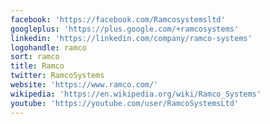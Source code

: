 ```yaml
---
facebook: 'https://facebook.com/Ramcosystemsltd'
googleplus: 'https://plus.google.com/+ramcosystems'
linkedin: 'https://linkedin.com/company/ramco-systems'
logohandle: ramco
sort: ramco
title: Ramco
twitter: RamcoSystems
website: 'https://www.ramco.com/'
wikipedia: 'https://en.wikipedia.org/wiki/Ramco_Systems'
youtube: 'https://youtube.com/user/RamcoSystemsLtd'
---
```

